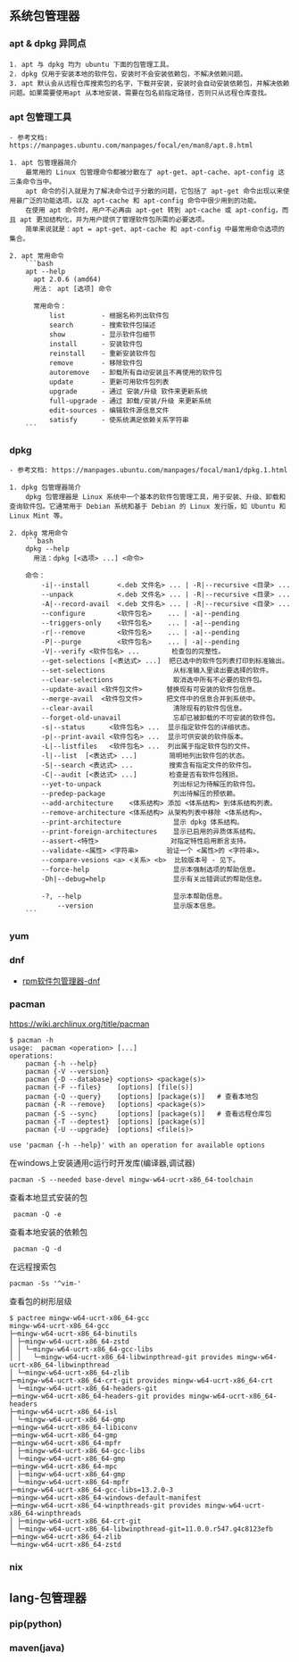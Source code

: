 
## 系统包管理器

### apt & dpkg 异同点  
    1. apt 与 dpkg 均为 ubuntu 下面的包管理工具。
    2. dpkg 仅用于安装本地的软件包，安装时不会安装依赖包，不解决依赖问题。
    3. apt 默认会从远程仓库搜索包的名字，下载并安装，安装时会自动安装依赖包，并解决依赖问题。如果需要使用apt 从本地安装，需要在包名前指定路径，否则只从远程仓库查找。

### apt 包管理工具
    - 参考文档: https://manpages.ubuntu.com/manpages/focal/en/man8/apt.8.html 

    1. apt 包管理器简介
        最常用的 Linux 包管理命令都被分散在了 apt-get、apt-cache、apt-config 这三条命令当中。
        apt 命令的引入就是为了解决命令过于分散的问题，它包括了 apt-get 命令出现以来使用最广泛的功能选项，以及 apt-cache 和 apt-config 命令中很少用到的功能。
        在使用 apt 命令时，用户不必再由 apt-get 转到 apt-cache 或 apt-config，而且 apt 更加结构化，并为用户提供了管理软件包所需的必要选项。
        简单来说就是：apt = apt-get、apt-cache 和 apt-config 中最常用命令选项的集合。
    
    2. apt 常用命令
        ```bash
        apt --help                 
          apt 2.0.6 (amd64)
          用法： apt [选项] 命令
            
          常用命令：
              list         - 根据名称列出软件包
              search       - 搜索软件包描述
              show         - 显示软件包细节
              install      - 安装软件包
              reinstall    - 重新安装软件包
              remove       - 移除软件包
              autoremove   - 卸载所有自动安装且不再使用的软件包
              update       - 更新可用软件包列表
              upgrade      - 通过 安装/升级 软件来更新系统
              full-upgrade - 通过 卸载/安装/升级 来更新系统
              edit-sources - 编辑软件源信息文件
              satisfy      - 使系统满足依赖关系字符串   
        ```


### dpkg
    - 参考文档: https://manpages.ubuntu.com/manpages/focal/man1/dpkg.1.html 

    1. dpkg 包管理器简介
        dpkg 包管理器是 Linux 系统中一个基本的软件包管理工具，用于安装、升级、卸载和查询软件包。它通常用于 Debian 系统和基于 Debian 的 Linux 发行版，如 Ubuntu 和 Linux Mint 等。
    
    2. dpkg 常用命令
        ```bash
        dpkg --help           
          用法：dpkg [<选项> ...] <命令>

        命令：
            -i|--install       <.deb 文件名> ... | -R|--recursive <目录> ...
            --unpack           <.deb 文件名> ... | -R|--recursive <目录> ...
            -A|--record-avail  <.deb 文件名> ... | -R|--recursive <目录> ...
            --configure        <软件包名>    ... | -a|--pending
            --triggers-only    <软件包名>    ... | -a|--pending
            -r|--remove        <软件包名>    ... | -a|--pending
            -P|--purge         <软件包名>    ... | -a|--pending
            -V|--verify <软件包名> ...        检查包的完整性。
            --get-selections [<表达式> ...]  把已选中的软件包列表打印到标准输出。
            --set-selections                 从标准输入里读出要选择的软件。
            --clear-selections               取消选中所有不必要的软件包。
            --update-avail <软件包文件>      替换现有可安装的软件包信息。
            --merge-avail  <软件包文件>      把文件中的信息合并到系统中。
            --clear-avail                    清除现有的软件包信息。
            --forget-old-unavail             忘却已被卸载的不可安装的软件包。
            -s|--status      <软件包名> ...  显示指定软件包的详细状态。
            -p|--print-avail <软件包名> ...  显示可供安装的软件版本。
            -L|--listfiles   <软件包名> ...  列出属于指定软件包的文件。
            -l|--list  [<表达式> ...]        简明地列出软件包的状态。
            -S|--search <表达式> ...         搜索含有指定文件的软件包。
            -C|--audit [<表达式> ...]        检查是否有软件包残损。
            --yet-to-unpack                  列出标记为待解压的软件包。
            --predep-package                 列出待解压的预依赖。
            --add-architecture    <体系结构> 添加 <体系结构> 到体系结构列表。
            --remove-architecture <体系结构> 从架构列表中移除 <体系结构>。
            --print-architecture             显示 dpkg 体系结构。
            --print-foreign-architectures    显示已启用的异质体系结构。
            --assert-<特性>                  对指定特性启用断言支持。
            --validate-<属性> <字符串>       验证一个 <属性>的 <字符串>。
            --compare-vesions <a> <关系> <b>  比较版本号 - 见下。
            --force-help                     显示本强制选项的帮助信息。
            -Dh|--debug=help                 显示有关出错调试的帮助信息。

            -?, --help                       显示本帮助信息。
                --version                    显示版本信息。 
        ```



### yum


### dnf

- [rpm软件包管理器-dnf](https://wangchujiang.com/linux-command/c/dnf.html)

### pacman

https://wiki.archlinux.org/title/pacman

```
$ pacman -h
usage:  pacman <operation> [...]
operations:
    pacman {-h --help}
    pacman {-V --version}
    pacman {-D --database} <options> <package(s)>
    pacman {-F --files}    [options] [file(s)]
    pacman {-Q --query}    [options] [package(s)]   # 查看本地包
    pacman {-R --remove}   [options] <package(s)>
    pacman {-S --sync}     [options] [package(s)]   # 查看远程仓库包
    pacman {-T --deptest}  [options] [package(s)]
    pacman {-U --upgrade}  [options] <file(s)>

use 'pacman {-h --help}' with an operation for available options

```


在windows上安装通用c运行时开发库(编译器,调试器)

	pacman -S --needed base-devel mingw-w64-ucrt-x86_64-toolchain

查看本地显式安装的包

	 pacman -Q -e

查看本地安装的依赖包

	 pacman -Q -d

在远程搜索包

	pacman -Ss '^vim-'

查看包的树形层级

```
$ pactree mingw-w64-ucrt-x86_64-gcc
mingw-w64-ucrt-x86_64-gcc
├─mingw-w64-ucrt-x86_64-binutils
│ ├─mingw-w64-ucrt-x86_64-zstd
│ │ └─mingw-w64-ucrt-x86_64-gcc-libs
│ │   └─mingw-w64-ucrt-x86_64-libwinpthread-git provides mingw-w64-ucrt-x86_64-libwinpthread
│ └─mingw-w64-ucrt-x86_64-zlib
├─mingw-w64-ucrt-x86_64-crt-git provides mingw-w64-ucrt-x86_64-crt
│ └─mingw-w64-ucrt-x86_64-headers-git
├─mingw-w64-ucrt-x86_64-headers-git provides mingw-w64-ucrt-x86_64-headers
├─mingw-w64-ucrt-x86_64-isl
│ └─mingw-w64-ucrt-x86_64-gmp
├─mingw-w64-ucrt-x86_64-libiconv
├─mingw-w64-ucrt-x86_64-gmp
├─mingw-w64-ucrt-x86_64-mpfr
│ ├─mingw-w64-ucrt-x86_64-gcc-libs
│ └─mingw-w64-ucrt-x86_64-gmp
├─mingw-w64-ucrt-x86_64-mpc
│ ├─mingw-w64-ucrt-x86_64-gmp
│ └─mingw-w64-ucrt-x86_64-mpfr
├─mingw-w64-ucrt-x86_64-gcc-libs=13.2.0-3
├─mingw-w64-ucrt-x86_64-windows-default-manifest
├─mingw-w64-ucrt-x86_64-winpthreads-git provides mingw-w64-ucrt-x86_64-winpthreads
│ ├─mingw-w64-ucrt-x86_64-crt-git
│ └─mingw-w64-ucrt-x86_64-libwinpthread-git=11.0.0.r547.g4c8123efb
├─mingw-w64-ucrt-x86_64-zlib
└─mingw-w64-ucrt-x86_64-zstd

```

### nix


## lang-包管理器


### pip(python)


### maven(java)
